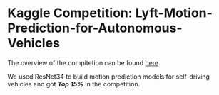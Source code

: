 # Kaggle Competition: Lyft-Motion-Prediction-for-Autonomous-Vehicles
The overview of the compitetion can be found [here](https://www.kaggle.com/competitions/lyft-motion-prediction-autonomous-vehicles/overview/).

We used ResNet34 to build motion prediction models for self-driving vehicles and got ***Top 15%*** in the competition.
